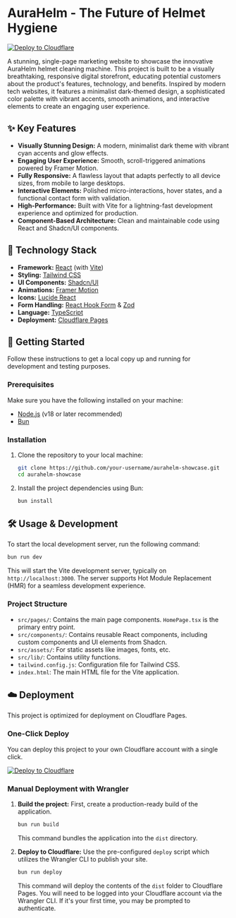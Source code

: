 # AuraHelm - The Future of Helmet Hygiene

[![Deploy to Cloudflare](https://deploy.workers.cloudflare.com/button)](https://deploy.workers.cloudflare.com/?url=https://github.com/erdemozer/kasclean)

A stunning, single-page marketing website to showcase the innovative AuraHelm helmet cleaning machine. This project is built to be a visually breathtaking, responsive digital storefront, educating potential customers about the product's features, technology, and benefits. Inspired by modern tech websites, it features a minimalist dark-themed design, a sophisticated color palette with vibrant accents, smooth animations, and interactive elements to create an engaging user experience.

## ✨ Key Features

*   **Visually Stunning Design:** A modern, minimalist dark theme with vibrant cyan accents and glow effects.
*   **Engaging User Experience:** Smooth, scroll-triggered animations powered by Framer Motion.
*   **Fully Responsive:** A flawless layout that adapts perfectly to all device sizes, from mobile to large desktops.
*   **Interactive Elements:** Polished micro-interactions, hover states, and a functional contact form with validation.
*   **High-Performance:** Built with Vite for a lightning-fast development experience and optimized for production.
*   **Component-Based Architecture:** Clean and maintainable code using React and Shadcn/UI components.

## 🚀 Technology Stack

*   **Framework:** [React](https://react.dev/) (with [Vite](https://vitejs.dev/))
*   **Styling:** [Tailwind CSS](https://tailwindcss.com/)
*   **UI Components:** [Shadcn/UI](https://ui.shadcn.com/)
*   **Animations:** [Framer Motion](https://www.framer.com/motion/)
*   **Icons:** [Lucide React](https://lucide.dev/)
*   **Form Handling:** [React Hook Form](https://react-hook-form.com/) & [Zod](https://zod.dev/)
*   **Language:** [TypeScript](https://www.typescriptlang.org/)
*   **Deployment:** [Cloudflare Pages](https://pages.cloudflare.com/)

## 🏁 Getting Started

Follow these instructions to get a local copy up and running for development and testing purposes.

### Prerequisites

Make sure you have the following installed on your machine:
*   [Node.js](https://nodejs.org/en/) (v18 or later recommended)
*   [Bun](https://bun.sh/)

### Installation

1.  Clone the repository to your local machine:
    ```bash
    git clone https://github.com/your-username/aurahelm-showcase.git
    cd aurahelm-showcase
    ```

2.  Install the project dependencies using Bun:
    ```bash
    bun install
    ```

## 🛠️ Usage & Development

To start the local development server, run the following command:

```bash
bun run dev
```

This will start the Vite development server, typically on `http://localhost:3000`. The server supports Hot Module Replacement (HMR) for a seamless development experience.

### Project Structure

*   `src/pages/`: Contains the main page components. `HomePage.tsx` is the primary entry point.
*   `src/components/`: Contains reusable React components, including custom components and UI elements from Shadcn.
*   `src/assets/`: For static assets like images, fonts, etc.
*   `src/lib/`: Contains utility functions.
*   `tailwind.config.js`: Configuration file for Tailwind CSS.
*   `index.html`: The main HTML file for the Vite application.

## ☁️ Deployment

This project is optimized for deployment on Cloudflare Pages.

### One-Click Deploy

You can deploy this project to your own Cloudflare account with a single click.

[![Deploy to Cloudflare](https://deploy.workers.cloudflare.com/button)](https://deploy.workers.cloudflare.com/?url=https://github.com/erdemozer/kasclean)

### Manual Deployment with Wrangler

1.  **Build the project:**
    First, create a production-ready build of the application.
    ```bash
    bun run build
    ```
    This command bundles the application into the `dist` directory.

2.  **Deploy to Cloudflare:**
    Use the pre-configured `deploy` script which utilizes the Wrangler CLI to publish your site.
    ```bash
    bun run deploy
    ```
    This command will deploy the contents of the `dist` folder to Cloudflare Pages. You will need to be logged into your Cloudflare account via the Wrangler CLI. If it's your first time, you may be prompted to authenticate.